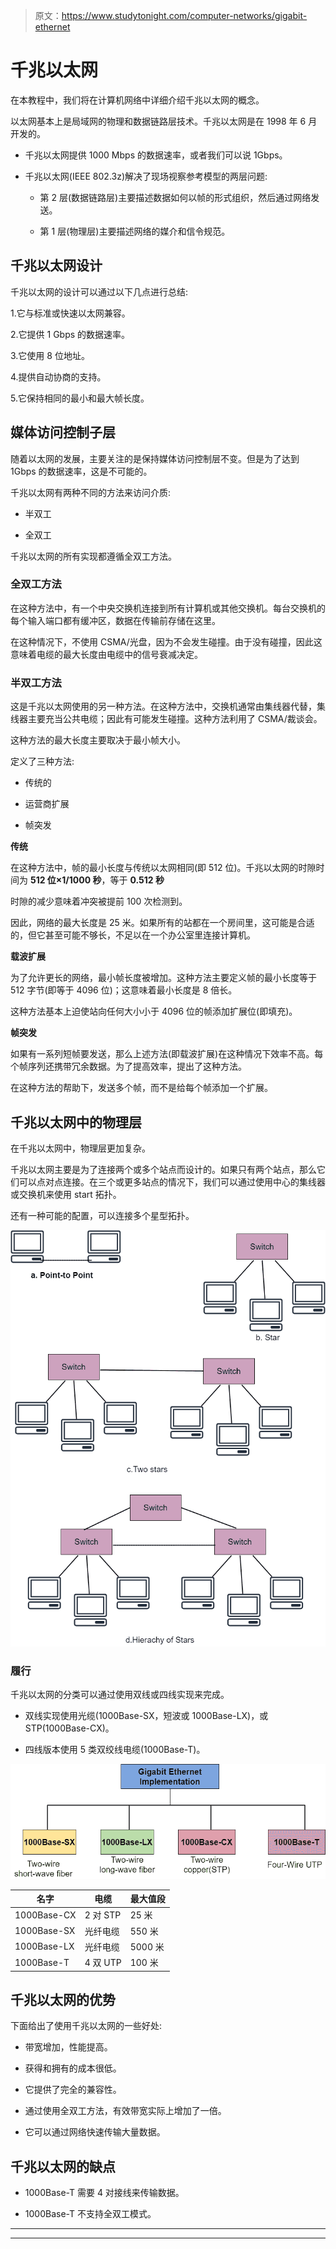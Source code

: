 > 原文：<https://www.studytonight.com/computer-networks/gigabit-ethernet>

# 千兆以太网

在本教程中，我们将在计算机网络中详细介绍千兆以太网的概念。

以太网基本上是局域网的物理和数据链路层技术。千兆以太网是在 1998 年 6 月开发的。

*   千兆以太网提供 1000 Mbps 的数据速率，或者我们可以说 1Gbps。

*   千兆以太网(IEEE 802.3z)解决了现场视察参考模型的两层问题:

    *   第 2 层(数据链路层)主要描述数据如何以帧的形式组织，然后通过网络发送。

    *   第 1 层(物理层)主要描述网络的媒介和信令规范。

## 千兆以太网设计

千兆以太网的设计可以通过以下几点进行总结:

1.它与标准或快速以太网兼容。

2.它提供 1 Gbps 的数据速率。

3.它使用 8 位地址。

4.提供自动协商的支持。

5.它保持相同的最小和最大帧长度。

## 媒体访问控制子层

随着以太网的发展，主要关注的是保持媒体访问控制层不变。但是为了达到 1Gbps 的数据速率，这是不可能的。

千兆以太网有两种不同的方法来访问介质:

*   半双工

*   全双工

千兆以太网的所有实现都遵循全双工方法。

### 全双工方法

在这种方法中，有一个中央交换机连接到所有计算机或其他交换机。每台交换机的每个输入端口都有缓冲区，数据在传输前存储在这里。

在这种情况下，不使用 CSMA/光盘，因为不会发生碰撞。由于没有碰撞，因此这意味着电缆的最大长度由电缆中的信号衰减决定。

### 半双工方法

这是千兆以太网使用的另一种方法。在这种方法中，交换机通常由集线器代替，集线器主要充当公共电缆；因此有可能发生碰撞。这种方法利用了 CSMA/裁谈会。

这种方法的最大长度主要取决于最小帧大小。

定义了三种方法:

*   传统的

*   运营商扩展

*   帧突发

**传统**

在这种方法中，帧的最小长度与传统以太网相同(即 512 位)。千兆以太网的时隙时间为 **512 位×1/1000 秒**，等于 **0.512 秒**

时隙的减少意味着冲突被提前 100 次检测到。

因此，网络的最大长度是 25 米。如果所有的站都在一个房间里，这可能是合适的，但它甚至可能不够长，不足以在一个办公室里连接计算机。

**载波扩展**

为了允许更长的网络，最小帧长度被增加。这种方法主要定义帧的最小长度等于 512 字节(即等于 4096 位)；这意味着最小长度是 8 倍长。

这种方法基本上迫使站向任何大小小于 4096 位的帧添加扩展位(即填充)。

**帧突发**

如果有一系列短帧要发送，那么上述方法(即载波扩展)在这种情况下效率不高。每个帧序列还携带冗余数据。为了提高效率，提出了这种方法。

在这种方法的帮助下，发送多个帧，而不是给每个帧添加一个扩展。

## 千兆以太网中的物理层

在千兆以太网中，物理层更加复杂。

千兆以太网主要是为了连接两个或多个站点而设计的。如果只有两个站点，那么它们可以点对点连接。在三个或更多站点的情况下，我们可以通过使用中心的集线器或交换机来使用 start 拓扑。

还有一种可能的配置，可以连接多个星型拓扑。

![](img/8039074b1ac8f56d2b5d7004c5b25768.png)

### 履行

千兆以太网的分类可以通过使用双线或四线实现来完成。

*   双线实现使用光缆(1000Base-SX，短波或 1000Base-LX)，或 STP(1000Base-CX)。

*   四线版本使用 5 类双绞线电缆(1000Base-T)。

![](img/f63223b7a8becfa07eeeae726d02de51.png)

| 名字 | 电缆 | 最大值段 |
| --- | --- | --- |
| 1000Base-CX | 2 对 STP | 25 米 |
| 1000Base-SX | 光纤电缆 | 550 米 |
| 1000Base-LX | 光纤电缆 | 5000 米 |
| 1000Base-T | 4 双 UTP | 100 米 |

## 千兆以太网的优势

下面给出了使用千兆以太网的一些好处:

*   带宽增加，性能提高。

*   获得和拥有的成本很低。

*   它提供了完全的兼容性。

*   通过使用全双工方法，有效带宽实际上增加了一倍。

*   它可以通过网络快速传输大量数据。

## 千兆以太网的缺点

*   1000Base-T 需要 4 对接线来传输数据。

*   1000Base-T 不支持全双工模式。



* * *

* * *